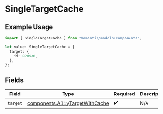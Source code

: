 # SingleTargetCache

## Example Usage

```typescript
import { SingleTargetCache } from "momentic/models/components";

let value: SingleTargetCache = {
  target: {
    id: 828940,
  },
};
```

## Fields

| Field                                                                            | Type                                                                             | Required                                                                         | Description                                                                      |
| -------------------------------------------------------------------------------- | -------------------------------------------------------------------------------- | -------------------------------------------------------------------------------- | -------------------------------------------------------------------------------- |
| `target`                                                                         | [components.A11yTargetWithCache](../../models/components/a11ytargetwithcache.md) | :heavy_check_mark:                                                               | N/A                                                                              |